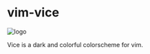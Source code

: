 # vim-vice
![logo][logo]

Vice is a dark and colorful colorscheme for vim.

[logo]: https://i.imgur.com/ErZNivA.png "vice"
